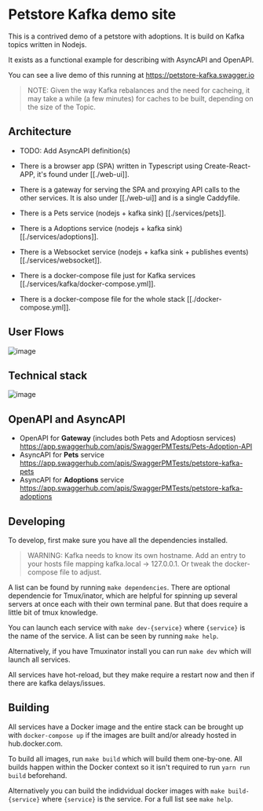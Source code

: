 # Petstore Kafka demo site

This is a contrived demo of a petstore with adoptions.
It is build on Kafka topics written in Nodejs.

It exists as a functional example for describing with AsyncAPI and OpenAPI.

You can see a live demo of this running at https://petstore-kafka.swagger.io

> NOTE: Given the way Kafka rebalances and the need for cacheing, it may take a while (a few minutes) for caches to be built, depending on the size of the Topic.


## Architecture

- TODO: Add AsyncAPI definition(s)

- There is a browser app (SPA) written in Typescript using Create-React-APP, it's found under [[./web-ui]].
- There is a gateway for serving the SPA and proxying API calls to the other services. It is also under [[./web-ui]] and is a single Caddyfile.
- There is a Pets service (nodejs + kafka sink) [[./services/pets]].
- There is a Adoptions service (nodejs + kafka sink) [[./services/adoptions]].
- There is a Websocket service (nodejs + kafka sink + publishes events) [[./services/websocket]].
- There is a docker-compose file just for Kafka services [[./services/kafka/docker-compose.yml]].
- There is a docker-compose file for the whole stack [[./docker-compose.yml]].

## User Flows
![image](https://user-images.githubusercontent.com/8438485/228813938-4691d4c0-61d0-4c46-9cc1-165ec3bb5ce7.png)

## Technical stack

![image](https://user-images.githubusercontent.com/8438485/228814110-04ec68e6-4e2e-4d91-9977-d243e2b55a59.png)

## OpenAPI and AsyncAPI

- OpenAPI for **Gateway** (includes both Pets and Adoptiosn services) https://app.swaggerhub.com/apis/SwaggerPMTests/Pets-Adoption-API
- AsyncAPI for **Pets** service https://app.swaggerhub.com/apis/SwaggerPMTests/petstore-kafka-pets
- AsyncAPI for **Adoptions** service https://app.swaggerhub.com/apis/SwaggerPMTests/petstore-kafka-adoptions


## Developing

To develop, first make sure you have all the dependencies installed.

> WARNING: Kafka needs to know its own hostname. Add an entry to your hosts file mapping kafka.local -> 127.0.0.1. Or tweak the docker-compose file to adjust.

A list can be found by running `make dependencies`. There are optional dependencie for Tmux/inator, which are helpful for spinning up several servers at once each with their own terminal pane. But that does require a little bit of tmux knowledge.

You can launch each service with `make dev-{service}` where `{service}` is the name of the service. A list can be seen by running `make help`.

Alternatively, if you have Tmuxinator install you can run `make dev` which will launch all services.

All services have hot-reload, but they make require a restart now and then if there are kafka delays/issues.

## Building

All services have a Docker image and the entire stack can be brought up with `docker-compose up` if the images are built and/or already hosted in hub.docker.com.

To build all images, run `make build` which will build them one-by-one. All builds happen within the Docker context so it isn't required to run `yarn run build` beforehand.

Alternatively you can build the indidvidual docker images with `make build-{service}` where `{service}` is the service. For a full list see `make help`.

